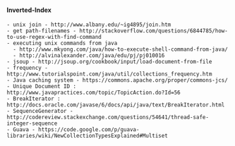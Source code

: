 #### Inverted-Index
    - unix join - http://www.albany.edu/~ig4895/join.htm
    - get path-filenames - http://stackoverflow.com/questions/6844785/how-to-use-regex-with-find-command
    - executing unix commands from java
      - http://www.mkyong.com/java/how-to-execute-shell-command-from-java/
      - http://alvinalexander.com/java/edu/pj/pj010016
    - jsoup - http://jsoup.org/cookbook/input/load-document-from-file
    - frequency - http://www.tutorialspoint.com/java/util/collections_frequency.htm
    - Java caching system - https://commons.apache.org/proper/commons-jcs/
    - Unique Document ID : http://www.javapractices.com/topic/TopicAction.do?Id=56
    - BreakIterator : http://docs.oracle.com/javase/6/docs/api/java/text/BreakIterator.html
    - SequenceGenerator - http://codereview.stackexchange.com/questions/54641/thread-safe-integer-sequence
	- Guava - https://code.google.com/p/guava-libraries/wiki/NewCollectionTypesExplained#Multiset